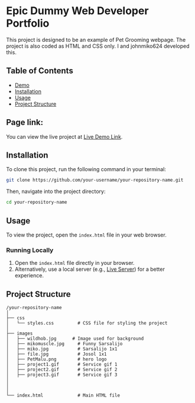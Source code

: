 
# Epic Dummy Web Developer Portfolio

This project is designed to be an example of Pet Grooming webpage. The project is also coded as HTML and CSS only. I and johnmiko624 developed this.

## Table of Contents
- [Demo](#demo)
- [Installation](#installation)
- [Usage](#usage)
- [Project Structure](#project-structure)  

## Page link:

You can view the live project at [Live Demo Link]([🌐](https://milkfish1010.github.io/midterm-web-design/)).

## Installation

To clone this project, run the following command in your terminal:

```bash
git clone https://github.com/your-username/your-repository-name.git
```

Then, navigate into the project directory:

```bash
cd your-repository-name
```

## Usage

To view the project, open the `index.html` file in your web browser. 

### Running Locally

1. Open the `index.html` file directly in your browser.
2. Alternatively, use a local server (e.g., [Live Server](https://marketplace.visualstudio.com/items?itemName=ritwickdey.LiveServer)) for a better experience.

## Project Structure

```
/your-repository-name
│
├── css
│   └── styles.css         # CSS file for styling the project
│
├── images
│   ├── wildhob.jpg      # Image used for background
│   ├── mikomuscle.jpg     # Funny Sarsalijo
│   ├── miko.jpg           # Sarsalijo 1x1
│   ├── file.jpg           # Josol 1x1
│   ├── PetMalu.png        # hero logo
│   ├── project1.gif       # Service gif 1
│   ├── project2.gif       # Service gif 2
│   ├── project3.gif       # Service gif 3
│   
│   
│
└── index.html             # Main HTML file
```


